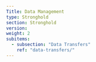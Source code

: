 ```yaml
---
Title: Data Management
type: Stronghold
section: Stronghold
version:
weight: 2
subitems:
  - subsection: "Data Transfers"
    ref: "data-transfers/"
---
```

